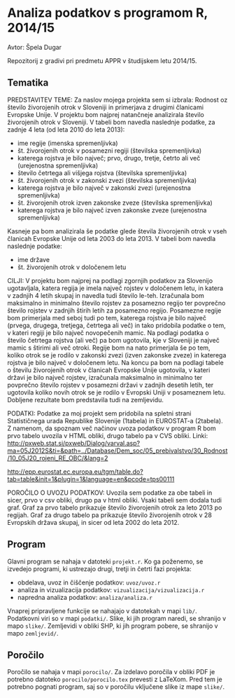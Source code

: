 # Analiza podatkov s programom R, 2014/15

Avtor: Špela Dugar

Repozitorij z gradivi pri predmetu APPR v študijskem letu 2014/15.

## Tematika

PREDSTAVITEV TEME:
Za naslov mojega projekta sem si izbrala: Rodnost oz število živorojenih otrok v Sloveniji in primerjava z drugimi članicami Evropske Unije.
V projektu bom najprej natančneje analizirala število živorojenih otrok v Sloveniji. V tabeli bom navedla naslednje podatke, za zadnje 4 leta (od leta 2010 do leta 2013):
- ime regije (imenska spremenljivka)
- št. živorojenih otrok v posamezni regiji (številska spremenljivka)
- katerega rojstva je bilo največ; prvo, drugo, tretje, četrto ali več (urejenostna spremenljivka)
- število četrtega ali višjega rojstva (številska spremenljivka)
- št. živorojenih otrok v zakonski zvezi (številska spremenljivka)
- katerega rojstva je bilo največ v zakonski zvezi (urejenostna spremenljivka)
- št. živorojenih otrok izven zakonske zveze (številska spremenljivka)
- katerega rojstva je bilo največ izven zakonske zveze (urejenostna spremenljivka)

Kasneje pa bom analizirala še podatke glede števila živorojenih otrok v vseh članicah Evropske Unije od leta 2003 do leta 2013. V tabeli bom navedla naslednje podatke:
- ime države
- št. živorojenih otrok v določenem letu

 

CILJI:
V projektu bom najprej na podlagi zgornjih podatkov za Slovenijo ugotavljala, katera regija je imela največ rojstev v določenem letu, in katera v zadnjih 4 letih skupaj in navedla tudi število le-teh. Izračunala bom maksimalno in minimalno število rojstev za posamezno regijo ter povprečno število rojstev v zadnjih štirih letih za posamezno regijo. Posamezne regije bom primerjala med seboj tudi po tem, katerega rojstva je bilo največ (prvega, drugega, tretjega, četrtega ali več) in tako pridobila podatke o tem, v kateri regiji je bilo največ novopečenih mamic. Na podlagi podatka o število četrtega rojstva (ali več) pa bom ugotovila, kje v Sloveniji je največ mamic s štirimi ali več otroki.
Regije bom na nato primerjala še po tem, koliko otrok se je rodilo v zakonski zvezi (izven zakonske zveze) in katerega rojstva je bilo največ v določenem letu.
Na koncu pa bom na podlagi tabele o številu živorojenih otrok v članicah Evropske Unije ugotovila, v kateri državi je bilo največ rojstev, izračunala maksimalno in minimalno ter povprečno število rojstev v posamezni državi v zadnjih desetih letih, ter ugotovila koliko novih otrok se je rodilo v Evropski Uniji v posameznem letu.
Dobljene rezultate bom predstavila tudi na zemljevidu.

 

PODATKI:
Podatke za moj projekt sem pridobila na spletni strani Statističnega urada Republike Slovenije (1tabela) in EUROSTAT-a (2tabela). Z namenom, da spoznam več načinov uvoza podatkov v program R bom prvo tabelo uvozila v HTML obliki, drugo tabelo pa v CVS obliki.
Linki:  http://pxweb.stat.si/pxweb/Dialog/varval.asp?ma=05J2012S&ti=&path=../Database/Dem_soc/05_prebivalstvo/30_Rodnost/10_05J20_rojeni_RE_OBC/&lang=2

http://epp.eurostat.ec.europa.eu/tgm/table.do?tab=table&init=1&plugin=1&language=en&pcode=tps00111

POROČILO O UVOZU PODATKOV:
Uvozila sem podatke za obe tabeli in sicer, prvo v csv obliki, drugo pa v html obliki.
Vsaki tabeli sem dodala tudi graf. Graf za prvo tabelo prikazuje število živorojenih otrok za leto 2013 po regijah. Graf za drugo tabelo pa prikazuje število živorojenih otrok v 28 Evropskih država skupaj, in sicer od leta 2002 do leta 2012.
 

## Program

Glavni program se nahaja v datoteki `projekt.r`. Ko ga poženemo, se izvedejo
programi, ki ustrezajo drugi, tretji in četrti fazi projekta:

* obdelava, uvoz in čiščenje podatkov: `uvoz/uvoz.r`
* analiza in vizualizacija podatkov: `vizualizacija/vizualizacija.r`
* napredna analiza podatkov: `analiza/analiza.r`

Vnaprej pripravljene funkcije se nahajajo v datotekah v mapi `lib/`. Podatkovni
viri so v mapi `podatki/`. Slike, ki jih program naredi, se shranijo v mapo
`slike/`. Zemljevidi v obliki SHP, ki jih program pobere, se shranijo v mapo
`zemljevid/`.

## Poročilo

Poročilo se nahaja v mapi `porocilo/`. Za izdelavo poročila v obliki PDF je
potrebno datoteko `porocilo/porocilo.tex` prevesti z LaTeXom. Pred tem je
potrebno pognati program, saj so v poročilu vključene slike iz mape `slike/`.
